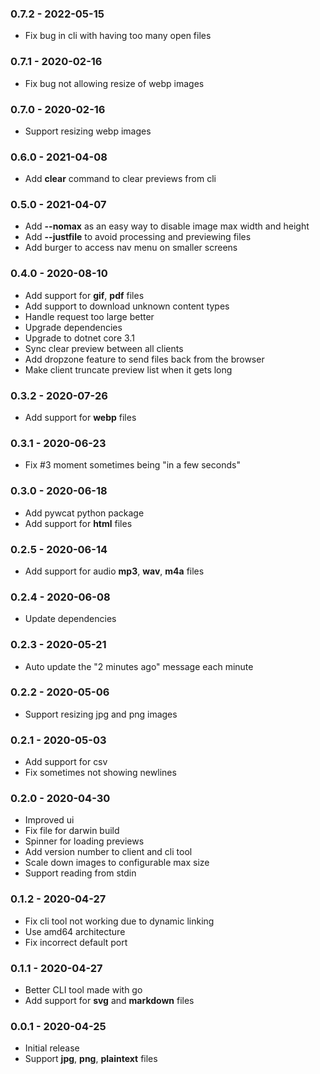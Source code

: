 ### 0.7.2 - 2022-05-15
* Fix bug in cli with having too many open files

### 0.7.1 - 2020-02-16
* Fix bug not allowing resize of webp images

### 0.7.0 - 2020-02-16
* Support resizing webp images

### 0.6.0 - 2021-04-08
* Add **clear** command to clear previews from cli

### 0.5.0 - 2021-04-07
* Add **--nomax** as an easy way to disable image max width and height
* Add **--justfile** to avoid processing and previewing files
* Add burger to access nav menu on smaller screens

### 0.4.0 - 2020-08-10
* Add support for **gif**, **pdf** files
* Add support to download unknown content types
* Handle request too large better
* Upgrade dependencies
* Upgrade to dotnet core 3.1
* Sync clear preview between all clients
* Add dropzone feature to send files back from the browser
* Make client truncate preview list when it gets long

### 0.3.2 - 2020-07-26
* Add support for **webp** files

### 0.3.1 - 2020-06-23
* Fix #3 moment sometimes being "in a few seconds"

### 0.3.0 - 2020-06-18
* Add pywcat python package
* Add support for **html** files

### 0.2.5 - 2020-06-14
* Add support for audio **mp3**, **wav**, **m4a** files

### 0.2.4 - 2020-06-08
* Update dependencies

### 0.2.3 - 2020-05-21
* Auto update the "2 minutes ago" message each minute

### 0.2.2 - 2020-05-06
* Support resizing jpg and png images

### 0.2.1 - 2020-05-03
* Add support for csv
* Fix sometimes not showing newlines

### 0.2.0 - 2020-04-30
* Improved ui
* Fix file for darwin build
* Spinner for loading previews
* Add version number to client and cli tool
* Scale down images to configurable max size
* Support reading from stdin

### 0.1.2 - 2020-04-27
* Fix cli tool not working due to dynamic linking
* Use amd64 architecture
* Fix incorrect default port

### 0.1.1 - 2020-04-27
* Better CLI tool made with go
* Add support for **svg** and **markdown** files

### 0.0.1 - 2020-04-25
* Initial release
* Support **jpg**, **png**, **plaintext** files
